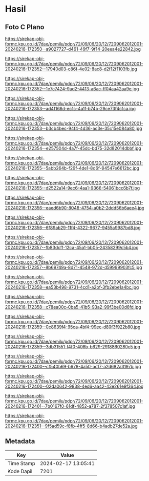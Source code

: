# Hasil

## Foto C Plano

https://sirekap-obj-formc.kpu.go.id/7dae/pemilu/pdpr/72/09/06/20/12/7209062012001-20240216-172350--a9027727-d461-49f7-9f14-20eea4e22842.jpg

https://sirekap-obj-formc.kpu.go.id/7dae/pemilu/pdpr/72/09/06/20/12/7209062012001-20240216-172352--17940d03-c86f-4e02-8ac8-d2f12f1103fb.jpg

https://sirekap-obj-formc.kpu.go.id/7dae/pemilu/pdpr/72/09/06/20/12/7209062012001-20240216-172352--1e7c7424-9ad2-4413-a6ac-ff04aa42aa9e.jpg

https://sirekap-obj-formc.kpu.go.id/7dae/pemilu/pdpr/72/09/06/20/12/7209062012001-20240216-172353--ad4f168d-ec1c-4a1f-b74b-29ce73f4c1ca.jpg

https://sirekap-obj-formc.kpu.go.id/7dae/pemilu/pdpr/72/09/06/20/12/7209062012001-20240216-172353--b3cb4bec-94f4-4d36-ac3e-35c15e084a80.jpg

https://sirekap-obj-formc.kpu.go.id/7dae/pemilu/pdpr/72/09/06/20/12/7209062012001-20240216-172354--e257504d-4a7f-45dc-bd75-32d82014dbbf.jpg

https://sirekap-obj-formc.kpu.go.id/7dae/pemilu/pdpr/72/09/06/20/12/7209062012001-20240216-172355--5abb264b-f29f-4de1-8d6f-94547e6612bc.jpg

https://sirekap-obj-formc.kpu.go.id/7dae/pemilu/pdpr/72/09/06/20/12/7209062012001-20240216-172355--d2522a14-9ec6-4aa1-9366-54061bcc6b7f.jpg

https://sirekap-obj-formc.kpu.go.id/7dae/pemilu/pdpr/72/09/06/20/12/7209062012001-20240216-172356--eaed6b90-8048-4754-a0b2-2ddd56b6aee4.jpg

https://sirekap-obj-formc.kpu.go.id/7dae/pemilu/pdpr/72/09/06/20/12/7209062012001-20240216-172356--6f89ab29-11f4-4322-9677-9455a9987bd8.jpg

https://sirekap-obj-formc.kpu.go.id/7dae/pemilu/pdpr/72/09/06/20/12/7209062012001-20240216-172357--fb83dcff-12ca-45a1-bb05-24358299c5b4.jpg

https://sirekap-obj-formc.kpu.go.id/7dae/pemilu/pdpr/72/09/06/20/12/7209062012001-20240216-172357--8b69749a-8d71-4548-972d-d59999903fc5.jpg

https://sirekap-obj-formc.kpu.go.id/7dae/pemilu/pdpr/72/09/06/20/12/7209062012001-20240216-172358--ea53b498-9731-4cd1-a2bf-3fb2ebe1a4bc.jpg

https://sirekap-obj-formc.kpu.go.id/7dae/pemilu/pdpr/72/09/06/20/12/7209062012001-20240216-172358--c78ea00c-0ba5-41b5-93a2-99f3be00d6fd.jpg

https://sirekap-obj-formc.kpu.go.id/7dae/pemilu/pdpr/72/09/06/20/12/7209062012001-20240216-172359--0c8639f4-95ca-4bf4-99ec-d80f3f922b80.jpg

https://sirekap-obj-formc.kpu.go.id/7dae/pemilu/pdpr/72/09/06/20/12/7209062012001-20240216-172359--3db31551-f4f0-408b-b629-2918860280c5.jpg

https://sirekap-obj-formc.kpu.go.id/7dae/pemilu/pdpr/72/09/06/20/12/7209062012001-20240216-172400--cf540b69-b678-4a50-ac17-a2d682a3197b.jpg

https://sirekap-obj-formc.kpu.go.id/7dae/pemilu/pdpr/72/09/06/20/12/7209062012001-20240216-172400--02da0642-9838-4ed6-aa42-43e261e9f364.jpg

https://sirekap-obj-formc.kpu.go.id/7dae/pemilu/pdpr/72/09/06/20/12/7209062012001-20240216-172401--7b0167f0-61df-4852-a787-2f378507c1af.jpg

https://sirekap-obj-formc.kpu.go.id/7dae/pemilu/pdpr/72/09/06/20/12/7209062012001-20240216-172351--9f5ad59c-f8fb-4ff5-8d66-b4adb27de52a.jpg


## Metadata

| Key        | Value               |
| ---------- | ------------------- |
| Time Stamp | 2024-02-17 13:05:41 |
| Kode Dapil | 7201                |



